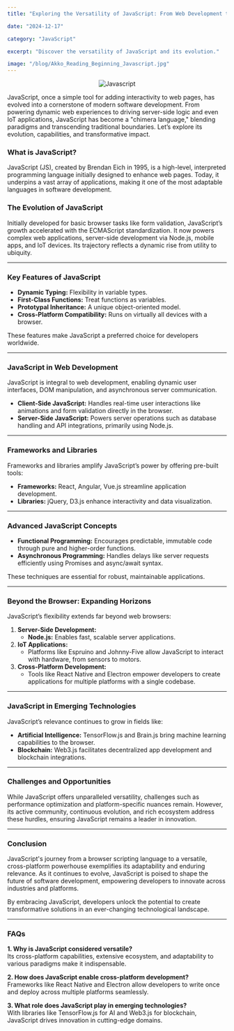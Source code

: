 ```yaml
---
title: "Exploring the Versatility of JavaScript: From Web Development to Chimera Language "

date: "2024-12-17"

category: "JavaScript"

excerpt: "Discover the versatility of JavaScript and its evolution."

image: "/blog/Akko_Reading_Beginning_Javascript.jpg"
---
```


<p align="center">
  <img src="/blog/Ram_Holding_JavaScript_The_Good_Parts.png" alt="Javascript" />
</p>

JavaScript, once a simple tool for adding interactivity to web pages, has evolved into a cornerstone of modern software development. From powering dynamic web experiences to driving server-side logic and even IoT applications, JavaScript has become a "chimera language," blending paradigms and transcending traditional boundaries. Let’s explore its evolution, capabilities, and transformative impact.

### What is JavaScript?

JavaScript (JS), created by Brendan Eich in 1995, is a high-level, interpreted programming language initially designed to enhance web pages. Today, it underpins a vast array of applications, making it one of the most adaptable languages in software development.

### **The Evolution of JavaScript**

Initially developed for basic browser tasks like form validation, JavaScript’s growth accelerated with the ECMAScript standardization. It now powers complex web applications, server-side development via Node.js, mobile apps, and IoT devices. Its trajectory reflects a dynamic rise from utility to ubiquity.

---

### **Key Features of JavaScript**

- **Dynamic Typing:** Flexibility in variable types.
- **First-Class Functions:** Treat functions as variables.
- **Prototypal Inheritance:** A unique object-oriented model.
- **Cross-Platform Compatibility:** Runs on virtually all devices with a browser.

These features make JavaScript a preferred choice for developers worldwide.

---

### **JavaScript in Web Development**

JavaScript is integral to web development, enabling dynamic user interfaces, DOM manipulation, and asynchronous server communication.

- **Client-Side JavaScript:** Handles real-time user interactions like animations and form validation directly in the browser.
- **Server-Side JavaScript:** Powers server operations such as database handling and API integrations, primarily using Node.js.

---

### **Frameworks and Libraries**

Frameworks and libraries amplify JavaScript’s power by offering pre-built tools:

- **Frameworks:** React, Angular, Vue.js streamline application development.
- **Libraries:** jQuery, D3.js enhance interactivity and data visualization.

---

### **Advanced JavaScript Concepts**

- **Functional Programming:** Encourages predictable, immutable code through pure and higher-order functions.
- **Asynchronous Programming:** Handles delays like server requests efficiently using Promises and async/await syntax.

These techniques are essential for robust, maintainable applications.

---

### **Beyond the Browser: Expanding Horizons**

JavaScript’s flexibility extends far beyond web browsers:

1. **Server-Side Development:**
   - **Node.js:** Enables fast, scalable server applications.
2. **IoT Applications:**
   - Platforms like Espruino and Johnny-Five allow JavaScript to interact with hardware, from sensors to motors.
3. **Cross-Platform Development:**
   - Tools like React Native and Electron empower developers to create applications for multiple platforms with a single codebase.

---

### **JavaScript in Emerging Technologies**

JavaScript’s relevance continues to grow in fields like:

- **Artificial Intelligence:** TensorFlow.js and Brain.js bring machine learning capabilities to the browser.
- **Blockchain:** Web3.js facilitates decentralized app development and blockchain integrations.

---

### **Challenges and Opportunities**

While JavaScript offers unparalleled versatility, challenges such as performance optimization and platform-specific nuances remain. However, its active community, continuous evolution, and rich ecosystem address these hurdles, ensuring JavaScript remains a leader in innovation.

---

### **Conclusion**

JavaScript's journey from a browser scripting language to a versatile, cross-platform powerhouse exemplifies its adaptability and enduring relevance. As it continues to evolve, JavaScript is poised to shape the future of software development, empowering developers to innovate across industries and platforms.

By embracing JavaScript, developers unlock the potential to create transformative solutions in an ever-changing technological landscape.

---

### **FAQs**

**1. Why is JavaScript considered versatile?** \
Its cross-platform capabilities, extensive ecosystem, and adaptability to various paradigms make it indispensable.

**2. How does JavaScript enable cross-platform development?** \
Frameworks like React Native and Electron allow developers to write once and deploy across multiple platforms seamlessly.

**3. What role does JavaScript play in emerging technologies?** \
With libraries like TensorFlow.js for AI and Web3.js for blockchain, JavaScript drives innovation in cutting-edge domains.
